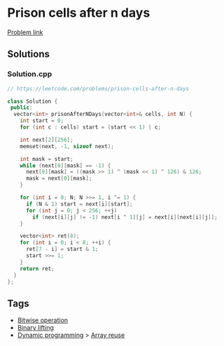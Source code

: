 # Prison cells after n days

[Problem link](https://leetcode.com/problems/prison-cells-after-n-days)

## Solutions


### Solution.cpp
```cpp
// https://leetcode.com/problems/prison-cells-after-n-days

class Solution {
 public:
  vector<int> prisonAfterNDays(vector<int>& cells, int N) {
    int start = 0;
    for (int c : cells) start = (start << 1) | c;

    int next[2][256];
    memset(next, -1, sizeof next);

    int mask = start;
    while (next[0][mask] == -1) {
      next[0][mask] = ((mask >> 1) ^ (mask << 1) ^ 126) & 126;
      mask = next[0][mask];
    }

    for (int i = 0; N; N >>= 1, i ^= 1) {
      if (N & 1) start = next[i][start];
      for (int j = 0; j < 256; ++j)
        if (next[i][j] != -1) next[i ^ 1][j] = next[i][next[i][j]];
    }

    vector<int> ret(8);
    for (int i = 0; i < 8; ++i) {
      ret[7 - i] = start & 1;
      start >>= 1;
    }
    return ret;
  }
};
```
## Tags

* [Bitwise operation](/Collections/bitwise-operation.md#bitwise-operation)
* [Binary lifting](/Collections/binary-lifting.md#binary-lifting)
* [Dynamic programming](/Collections/dynamic-programming.md#dynamic-programming) > [Array reuse](/Collections/dynamic-programming.md#array-reuse)
